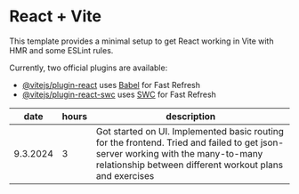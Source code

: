# React + Vite

This template provides a minimal setup to get React working in Vite with HMR and some ESLint rules.

Currently, two official plugins are available:

- [@vitejs/plugin-react](https://github.com/vitejs/vite-plugin-react/blob/main/packages/plugin-react/README.md) uses [Babel](https://babeljs.io/) for Fast Refresh
- [@vitejs/plugin-react-swc](https://github.com/vitejs/vite-plugin-react-swc) uses [SWC](https://swc.rs/) for Fast Refresh

| date   | hours | description |
| ----   | ----- | ----------- |
|9.3.2024| 3     | Got started on UI. Implemented basic routing for the frontend. Tried and failed to get json-server working with the many-to-many relationship between different workout plans and exercises |
